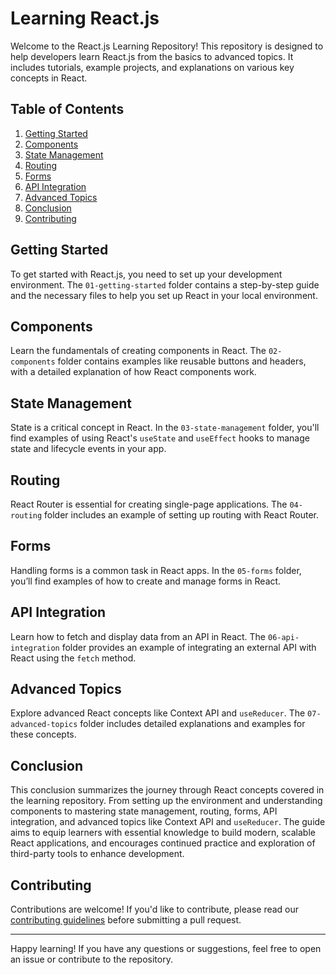 
# Learning React.js

Welcome to the React.js Learning Repository! This repository is designed to help developers learn React.js from the basics to advanced topics. It includes tutorials, example projects, and explanations on various key concepts in React.

## Table of Contents
1. [Getting Started](#getting-started)
2. [Components](#components)
3. [State Management](#state-management)
4. [Routing](#routing)
5. [Forms](#forms)
6. [API Integration](#api-integration)
7. [Advanced Topics](#advanced-topics)
8. [Conclusion](#conclusion)
9. [Contributing](#contributing)

## Getting Started
To get started with React.js, you need to set up your development environment. The `01-getting-started` folder contains a step-by-step guide and the necessary files to help you set up React in your local environment.

## Components
Learn the fundamentals of creating components in React. The `02-components` folder contains examples like reusable buttons and headers, with a detailed explanation of how React components work.

## State Management
State is a critical concept in React. In the `03-state-management` folder, you'll find examples of using React's `useState` and `useEffect` hooks to manage state and lifecycle events in your app.

## Routing
React Router is essential for creating single-page applications. The `04-routing` folder includes an example of setting up routing with React Router.

## Forms
Handling forms is a common task in React apps. In the `05-forms` folder, you’ll find examples of how to create and manage forms in React.

## API Integration
Learn how to fetch and display data from an API in React. The `06-api-integration` folder provides an example of integrating an external API with React using the `fetch` method.

## Advanced Topics
Explore advanced React concepts like Context API and `useReducer`. The `07-advanced-topics` folder includes detailed explanations and examples for these concepts.

## Conclusion

This conclusion summarizes the journey through React concepts covered in the learning repository. From setting up the environment and understanding components to mastering state management, routing, forms, API integration, and advanced topics like Context API and `useReducer`. The guide aims to equip learners with essential knowledge to build modern, scalable React applications, and encourages continued practice and exploration of third-party tools to enhance development.

## Contributing
Contributions are welcome! If you'd like to contribute, please read our [contributing guidelines](09-contribution/README.md) before submitting a pull request.

---

Happy learning! If you have any questions or suggestions, feel free to open an issue or contribute to the repository.
